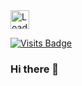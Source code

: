 <img height="30px" src = "https://profile-counter.glitch.me/trongngo148/count.svg" alt ="Loading">

[![Visits Badge](https://badges.pufler.dev/visits/trongngo148/trongngo148)](linkedin.com/in/jonathan-ngo148)
### Hi there 👋

<!--
**trongngo148/trongngo148** is a ✨ _special_ ✨ repository because its `README.md` (this file) appears on your GitHub profile.

Here are some ideas to get you started:

- 🔭 I’m currently working on ...
- 🌱 I’m currently learning ...
- 👯 I’m looking to collaborate on ...
- 🤔 I’m looking for help with ...
- 💬 Ask me about ...
- 📫 How to reach me: ...
- 😄 Pronouns: ...
- ⚡ Fun fact: ...
-->
